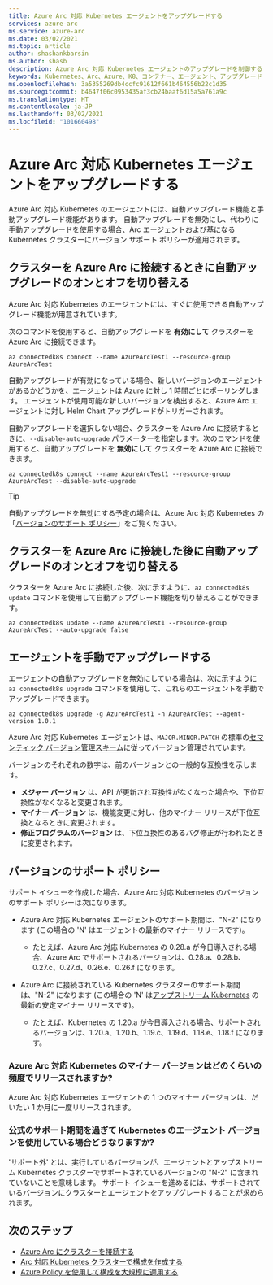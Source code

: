 ```yaml
---
title: Azure Arc 対応 Kubernetes エージェントをアップグレードする
services: azure-arc
ms.service: azure-arc
ms.date: 03/02/2021
ms.topic: article
author: shashankbarsin
ms.author: shasb
description: Azure Arc 対応 Kubernetes エージェントのアップグレードを制御する
keywords: Kubernetes、Arc、Azure、K8、コンテナー、エージェント、アップグレード
ms.openlocfilehash: 3a5355269db4ccfc91612f661b464556b22c1d35
ms.sourcegitcommit: b4647f06c0953435af3cb24baaf6d15a5a761a9c
ms.translationtype: HT
ms.contentlocale: ja-JP
ms.lasthandoff: 03/02/2021
ms.locfileid: "101660498"
---
```

# <a name="upgrading-azure-arc-enabled-kubernetes-agents"></a>Azure Arc 対応 Kubernetes エージェントをアップグレードする

Azure Arc 対応 Kubernetes のエージェントには、自動アップグレード機能と手動アップグレード機能があります。 自動アップグレードを無効にし、代わりに手動アップグレードを使用する場合、Arc エージェントおよび基になる Kubernetes クラスターにバージョン サポート ポリシーが適用されます。

## <a name="toggle-auto-upgrade-on-or-off-when-connecting-cluster-to-azure-arc"></a>クラスターを Azure Arc に接続するときに自動アップグレードのオンとオフを切り替える

Azure Arc 対応 Kubernetes のエージェントには、すぐに使用できる自動アップグレード機能が用意されています。

次のコマンドを使用すると、自動アップグレードを **有効にして** クラスターを Azure Arc に接続できます。

```console
az connectedk8s connect --name AzureArcTest1 --resource-group AzureArcTest
```

自動アップグレードが有効になっている場合、新しいバージョンのエージェントがあるかどうかを、エージェントは Azure に対し 1 時間ごとにポーリングします。 エージェントが使用可能な新しいバージョンを検出すると、Azure Arc エージェントに対し Helm Chart アップグレードがトリガーされます。

自動アップグレードを選択しない場合、クラスターを Azure Arc に接続するときに、`--disable-auto-upgrade` パラメーターを指定します。次のコマンドを使用すると、自動アップグレードを **無効にして** クラスターを Azure Arc に接続できます。

```console
az connectedk8s connect --name AzureArcTest1 --resource-group AzureArcTest --disable-auto-upgrade
```

> [!TIP]
> 自動アップグレードを無効にする予定の場合は、Azure Arc 対応 Kubernetes の「[バージョンのサポート ポリシー](#version-support-policy)」をご覧ください。

## <a name="toggle-auto-upgrade-onoff-after-connecting-cluster-to-azure-arc"></a>クラスターを Azure Arc に接続した後に自動アップグレードのオンとオフを切り替える

クラスターを Azure Arc に接続した後、次に示すように、`az connectedk8s update` コマンドを使用して自動アップグレード機能を切り替えることができます。

```console
az connectedk8s update --name AzureArcTest1 --resource-group AzureArcTest --auto-upgrade false
```

## <a name="manually-upgrade-agents"></a>エージェントを手動でアップグレードする

エージェントの自動アップグレードを無効にしている場合は、次に示すように `az connectedk8s upgrade` コマンドを使用して、これらのエージェントを手動でアップグレードできます。

```console
az connectedk8s upgrade -g AzureArcTest1 -n AzureArcTest --agent-version 1.0.1
```

Azure Arc 対応 Kubernetes エージェントは、`MAJOR.MINOR.PATCH` の標準の[セマンティック バージョン管理スキーム](https://semver.org/)に従ってバージョン管理されています。 

バージョンのそれぞれの数字は、前のバージョンとの一般的な互換性を示します。

* **メジャー バージョン** は、API が更新され互換性がなくなった場合や、下位互換性がなくなると変更されます。
* **マイナー バージョン** は、機能変更に対し、他のマイナー リリースが下位互換となるときに変更されます。
* **修正プログラムのバージョン** は、下位互換性のあるバグ修正が行われたときに変更されます。

## <a name="version-support-policy"></a>バージョンのサポート ポリシー

サポート イシューを作成した場合、Azure Arc 対応 Kubernetes のバージョンのサポート ポリシーは次になります。

* Azure Arc 対応 Kubernetes エージェントのサポート期間は、"N-2" になります (この場合の 'N' はエージェントの最新のマイナー リリースです)。 
  * たとえば、Azure Arc 対応 Kubernetes の 0.28.a が今日導入される場合、Azure Arc でサポートされるバージョンは、0.28.a、0.28.b、0.27.c、0.27.d、0.26.e、0.26.f になります。

* Azure Arc に接続されている Kubernetes クラスターのサポート期間は、"N-2" になります (この場合の 'N' は[アップストリーム Kubernetes](https://github.com/kubernetes/kubernetes/releases) の最新の安定マイナー リリースです)。 
  * たとえば、Kubernetes の 1.20.a が今日導入される場合、サポートされるバージョンは、1.20.a、1.20.b、1.19.c、1.19.d、1.18.e、1.18.f になります。

### <a name="how-often-are-minor-version-releases-of-azure-arc-enabled-kubernetes-available"></a>Azure Arc 対応 Kubernetes のマイナー バージョンはどのくらいの頻度でリリースされますか?

Azure Arc 対応 Kubernetes エージェントの 1 つのマイナー バージョンは、だいたい 1 か月に一度リリースされます。

### <a name="what-happens-if-im-using-an-agent-version-or-a-kubernetes-version-outside-the-official-support-window"></a>公式のサポート期間を過ぎて Kubernetes のエージェント バージョンを使用している場合どうなりますか?

'サポート外' とは、実行しているバージョンが、エージェントとアップストリーム Kubernetes クラスターでサポートされているバージョンの "N-2" に含まれていないことを意味します。 サポート イシューを進めるには、サポートされているバージョンにクラスターとエージェントをアップグレードすることが求められます。

## <a name="next-steps"></a>次のステップ

* [Azure Arc にクラスターを接続する](./connect-cluster.md)
* [Arc 対応 Kubernetes クラスターで構成を作成する](./use-gitops-connected-cluster.md)
* [Azure Policy を使用して構成を大規模に適用する](./use-azure-policy.md)